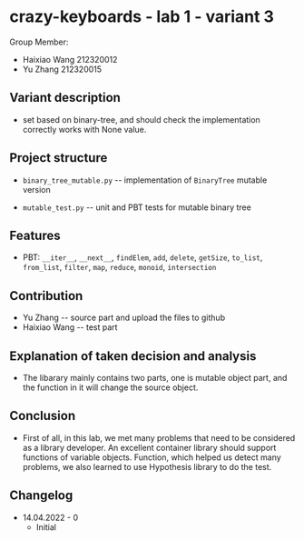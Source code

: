 # crazy-keyboards - lab 1 - variant 3

Group Member:

- Haixiao Wang 212320012
- Yu Zhang     212320015

## Variant description

- set based on binary-tree,
and should check the implementation correctly works with None value.

## Project structure

- `binary_tree_mutable.py` -- implementation of `BinaryTree` mutable version

- `mutable_test.py` -- unit and PBT tests for mutable binary tree

## Features

- PBT: `__iter__`, `__next__`, `findElem`, `add`,
`delete`, `getSize`, `to_list`, `from_list`, `filter`, `map`,
`reduce`, `monoid`, `intersection`

## Contribution

- Yu Zhang -- source part and upload the files to github
- Haixiao Wang -- test part

## Explanation of taken decision and analysis

- The libarary mainly contains two parts,
one is mutable object part,
and the function in it will change the source object.

## Conclusion

- First of all, in this lab,
we met many problems that need to be considered as a library developer.
An excellent container library should support functions of variable objects.
Function, which helped us detect many problems,
we also learned to use Hypothesis library to do the test.

## Changelog

- 14.04.2022 - 0
  - Initial
